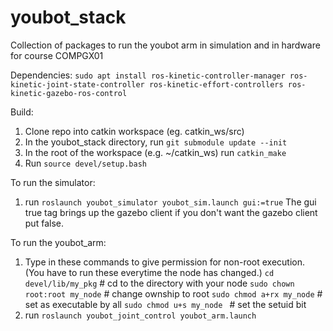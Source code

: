 # youbot_stack
Collection of packages to run the youbot arm in simulation and in hardware for course COMPGX01


Dependencies:
`sudo apt install ros-kinetic-controller-manager ros-kinetic-joint-state-controller ros-kinetic-effort-controllers ros-kinetic-gazebo-ros-control`

Build:
1. Clone repo into catkin workspace (eg. catkin_ws/src)
2. In the youbot_stack directory, run `git submodule update --init`
3. In the root of the workspace (e.g. ~/catkin_ws) run `catkin_make`
4. Run `source devel/setup.bash`

To run the simulator:
1. run `roslaunch youbot_simulator youbot_sim.launch gui:=true`
The gui true tag brings up the gazebo client if you don't want the gazebo client put false.

To run the youbot_arm:
1. Type in these commands to give permission for non-root execution. (You have to run these everytime the node has changed.)
`cd devel/lib/my_pkg`     # cd to the directory with your node
`sudo chown root:root my_node` # change ownship to root
`sudo chmod a+rx my_node`      # set as executable by all
`sudo chmod u+s my_node `      # set the setuid bit
2. run `roslaunch youbot_joint_control youbot_arm.launch`

